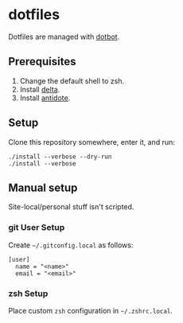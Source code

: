 # dotfiles

Dotfiles are managed with [dotbot](https://github.com/anishathalye/dotbot).

## Prerequisites

1. Change the default shell to zsh.
1. Install [delta](https://github.com/dandavison/delta).
1. Install [antidote](https://github.com/mattmc3/antidote).

## Setup

Clone this repository somewhere, enter it, and run:

```
./install --verbose --dry-run
./install --verbose
```

## Manual setup

Site-local/personal stuff isn't scripted.

### git User Setup

Create `~/.gitconfig.local` as follows:

```
[user]
  name = "<name>"
  email = "<email>"
```

### zsh Setup

Place custom `zsh` configuration in `~/.zshrc.local`.
